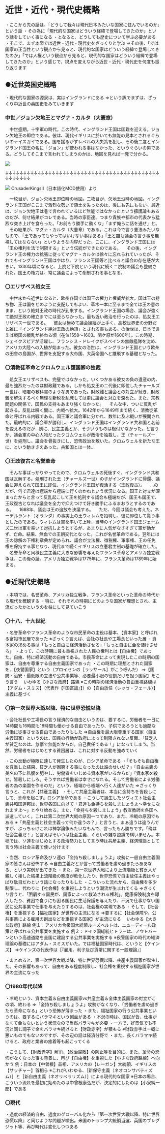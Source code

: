 # 近世・近代・現代史概略

・ここから先の話は、「どうして我々は現代日本みたいな国家に住んでいるのか」という話
・その為に「現代的な国家はどういう経緯で登場してきたのか」という話をしていく事になる
・となると、どうしても歴史について学ぶ必要がある
・そこで、まず本節では近世・近代・現代史をざっくりと学ぶ
⇒その後、「では国家の正当性という観点から見ると、現代的な国家はどういう経緯で登場してきたのか」「では人権という観点から見ると、現代的な国家はどういう経緯で登場してきたのか」という感じで、視点を変えながら近世・近代・現代史を何度も振り返ります


## ●近世英国史概略
・現代的な国家の源泉は、実はイングランドにある
⇒という訳でまずは、ざっくり中近世の英国史をみていきます


### 中世／ジョン欠地王とマグナ・カルタ（大憲章）
　中世盛期。十字軍の時代。この時代、イングランド王国は国難を迎える。ジョン欠地王の即位である。彼は、現代イギリスに於いても無能の見本とされるぐらいのナイスガイである。国を揺るがすレベルの大失策を犯し、その後二度とイングランド国王の名に「ジョン」が使われる事はなかった、というぐらいの男である。どうしてそこまで言われてしまうのかは、地図を見れば一発で分かる。

![](media/image3.png)

↓↓↓↓↓↓↓↓↓↓↓↓↓↓↓↓↓↓↓↓↓↓↓↓↓↓↓↓↓↓↓↓↓↓↓↓↓↓↓↓↓↓↓↓↓↓↓↓↓↓

![](media/image4.png)
CrusaderKingsII（日本語化MOD使用）より


　一枚目が、ジョン欠地王即位時の地図。二枚目が、欠地王没時の地図。イングランド王国がここまで激烈な勢いで領土を失ったのは、後にも先にもない。最近は、ジョン欠地王は巷で言われているほど無能ではなかったという擁護論もあるのだが、何せ結果がコレである。当時の家臣達、つまり貴族や都市の代表から猛烈な突き上げを食らった。「お前もう勝手に動くな」「まず俺らに話を通せ」と。
　その結果が、マグナ・カルタ（大憲章）である。これは今で言う憲法みたいなもので、「王であってもやってはいけない事はある」「王と雖も議会の言う事を無視してはならない」というような内容だった。ここに、イングランド王国には「王の権利を法で制限する」という伝統ができたのである。
　その後、イングランド王の権力の拡張に従ってマグナ・カルタは徐々に忘れられていったが、それでもイングランド王国はやはり、フランス王国等と比べると議会の存在感が大きい。1330年頃になると、上院と下院という現代に続く二院制の議会も整備された。国王の権力は、常に議会によって牽制される事となる。


### 〇エリザベス処女王
　中世末から近世になると、欧州各国では国王の権力と権威が拡大。国は王の持ち物、王は国をどのように支配してもよい、草木一本に至るまで全ては王の意のまま、という絶対王政の時代が到来する。イングランド王国の場合、議会が強くて絶対王政の確立までには至らなかった。最も近い政治を行ったのは、処女王エリザベス一世である。
　彼女は極めて議会操縦が上手く、高校世界史の分野だと雑に「イングランド絶対王政の絶頂」とされる事もある。の治世は、日本で言えば戦国の戦乱が終わる頃（在位1558～1603。関ケ原が1600年）。この時期、シェイクスピアが活躍し、フランシス・ドレイクがスペインの無敵艦隊を沈め、アメリカ大陸への入植が始まった。彼女の治世は、イングランド王国という欧州の田舎の島国が、世界を支配する大帝国、大英帝国へと雄飛する基礎となった。


### 〇清教徒革命とクロムウェル護国卿の独裁
　処女王エリザベスも、完璧ではなかった。いくつかある彼女の負の遺産の内、最も強烈だったのは財政難である。しかも処女王の二代後に即位したチャールズ一世は、暗君の教科書のような男であった。財政難と議会との対立が続き、財政難を解決するべく無理な新税を乱発しては更に議会と対立を深めた。また、宗教問題の関係で、国民の支持もあまり強くなかった。
　そんな中、ついに反乱が起きる。反乱は瞬く間に、内戦へ拡大。1642年から1649年まで続く、清教徒革命と呼ばれる内戦である。国王軍と議会軍に分かれ、数年に及ぶ戦いが展開された。最終的に、議会軍が勝利し、イングランド王国はイングランド共和国と名前を変えるのだが…別に、民主主義とか、そういうものは根付かなかった。と言うか、議会軍の中心人物だったクロムウェルが政治を独裁し、王（チャールズ一世）を処刑し、議会を骨抜きにし、恐怖政治を敷いた。クロムウェルを新たな王に、という動きさえあった。共和国とは一体…


### 〇王政復古と名誉革命
　そんな事ばっかりやってたので、クロムウェルの死後すぐ、イングランド共和国は瓦解する。処刑された王（チャールズ一世）の子がイングランドに帰還、議会に迎えられて国王に即位、イングランド王国が復活する（王政復古）。
　…のだが、何で君達は極端から極端に行くのかねという状況になる。国王と対立が深まったからと言って反乱起こして王を処刑する議会も極端だが、国王も国王で、王政復古となれば議会を全力で抑えつけて好き勝手にふるまおうとするのである。
　1688年、議会は王の追放を決議する。
　ただ、今回は議会も考えた。ネーデルラント（オランダ）の事実上の王ウィレムを招聘し、彼に即位して貰う事としたのである。ウィレムは軍を率いて上陸、当時のイングランド国王ジェームズ二世は軍を率いて対抗しようとするが、あまりに人気がなさすぎて軍が動かず、亡命。結果、無血での王朝交代となった。これが名誉革命である。翌年には王の諒解の下権利章典が定められ、議会が立法権、徴税権、軍事権、王の任免権を保持する事となり、現代まで続くイギリスの立憲君主制の基礎が確立した。
　名誉革命と同様民主主義に大きな影響を与えたフランス革命とアメリカ独立戦争は、この後の話。アメリカ独立戦争は1775年に、フランス革命は1789年に始まる。



## ●近現代史概略

・本項では、名誉革命、アメリカ独立戦争、フランス革命といった革命の時代から現代を概観する
・特に、それぞれの時期にどのような国家が理想とされ、主流だったかというのを柱にして見ていこう


### 〇十八、十九世紀
・名誉革命やフランス革命のような市民革命の主役は基本、【資本家】と呼ばれる富裕市民層であった
※ざっくり言えば、会社の社長や工場長といった層
・資本家の求める事は「もっと自由に経済活動させろ」「もっと自由に金を儲けさせろ」
・よって、この時期に最も重視された人民の権利とは【自由権】であった。自由、特に経済活動の自由である。市民革命によって実現したこの時期の国家は、自由を尊重する自由主義国家であった
・この時期に理想とされた国家を、【夜警国家】という（プロイセンの［ラッサール］がこう呼んだ）
⇒【国防・治安・最低限の立法や公共事業等、必要最小限の役割だけを担う国家】をこう言う
　いわゆる【小さな政府】路線
※この時期の経済活動の自由重視路線は【アダム・スミス】（代表作【『国富論』】）の【自由放任（レッセ・フェール）】主義に基づく


### 〇第一次世界大戦以降、特に世界恐慌以降
・会社社長や工場長の言う経済的な自由というのは、要するに、労働者を一日に14時間も16時間も18時間も働かせる自由であったり、子供であろうとも過酷な労働に従事させる自由であったりもした
⇒自由権を最大限尊重する国家（自由主義国家）というのは、国民の行動が政府によって制限されない反面、「貧乏人が貧乏なのは、怠惰で無能だからだ。自己責任である！」になってしまう。当然、労働者をはじめとする貧困層は、これに対する反動を強めていく

・この反動が極限に達して発生したのが、ロシア革命である
・「そもそも自由権を尊重した結果、貧乏人が困窮する事になったのは誰のせいだ？」「自由主義の美名の下に私腹を肥やし、労働者をいじめる資本家がいるからだ」「資本家を殺せ。皆殺しにしろ。そうすれば労働者は幸せになれる。そして労働者による労働者の為の楽園を作るのだ」という、極端から極端へ行く人達がいた
⇒ざっくり言うと、これが【共産主義】
・そして共産主義者は、本当に金持ちを皆殺しにして、革命を起こす。ロシア革命である
・こうして誕生したソヴィエト社会主義共和国連邦は、世界各国に向けて「君達も金持ちを殺しましょうよ～幸せになれますよ～」とやり始める。また、「金持ちを殺しましょう」教宣教師を各国へ派遣していく。これは第二次世界大戦の原因一つであり、また、冷戦の原因でもある
※「共産主義と社会主義って何か違うの？」と言うと、まぁ違うは違うんですが、ぶっちゃけこれは神学論争みたいなもんで、言ったもん勝ちです。「俺は社会主義だ！」と言えばそいつは社会主義、ぐらいの雑な認識で構いません。本稿では、ソ連をはじめとする政治勢力として言う時は共産主義、経済理論として言う時は社会主義で使い分けます


・当然、ロシア革命及びソ連の「金持ち殺しましょうよ」攻勢に一般自由主義国家の皆さんは恐怖する
⇒自由主義だとか言って労働者を虐め過ぎたらああなる、という実例が出てきた
・また、第一次世界大戦により上流階級と貧乏人が親しく接した結果上流階級の態度が軟化したり、世界恐慌で自由放任主義はやっぱり駄目だわという話になったりもした
・こういった流れから、自由権を多少制限し、代わりに【社会権】を重視しようという潮流が生まれてくる
⇒ざっくり言うと、「困窮する国民が、国家によって救済される権利」。健康保険制度を導入したり、貧困で食うにも困る国民に生活保護を与えたり、不況で仕事がない国民に公共事業で仕事を与えたりするのは、社会権の実現である
・そして、【社会権】を重視する【福祉国家】が世界の主流になる
⇒要するに【社会保障や、公共事業による雇用の創出などを重視する国家】が主流になる
　いわゆる【大きな政府】路線
例１：アメリカ合衆国大統領ルーズベルトは、ニューディール政策と呼ばれる公共事業を実施する
例２：ドイツ国総統ヒトラーは、アウトバーンという高速道路を全国に建設する公共事業を実施する
※夜警国家の時代の経済理論の基礎にはアダム・スミスがいた。では福祉国家時代は、というと【ケインズ】
⇒ケインズの代表作は［『雇用、利子及び貨幣に関する一般理論』］

・まとめると、第一次世界大戦以降、特に世界恐慌以降、共産主義国家が誕生した。その影響もあって、自由をある程度制限し、社会権を重視する福祉国家が世界の主流になった


### 〇1980年代以降
・冷戦という、資本主義＆自由主義国家vs共産主義＆全体主義国家の対立がこの頃、終わる
⇒「金持ち殺しましょうよ」攻勢がなくなり、「労働者を虐め過ぎたら革命になる」という恐怖が薄まった
・また、福祉国家の行う公共事業というのは、要するにバラマキという側面がある
・不況の時は、国民が皆、仕事がなくて金もないという状況なので当然バラマキが必要
・一方で、好景気でも不況と同じ調子で金をバラマキ続けると【財政赤字】が積もる
※財政赤字は一概に悪いものでもないのですが、その辺の話は経済分野で
・また、長くバラマキ続けると、政府と業者の癒着等も起こってくる

・こうして、【財政赤字】解消、【政治腐敗】の防止等を目的に、また、革命の恐怖がなくなった事も背景に、再び【自由権】を重視した【小さな政府路線】へ向かう
例：日本の【中曽根】首相、アメリカの【レーガン】大統領、イギリスの【サッチャー】首相ら
※これがいわゆる、［新保守主義（ネオコンサバティズム）］と［新自由主義（ネオリベラリズム）］による現代的な国家
※日本の場合、こういう流れを最初に始めたのは中曾根康弘だが、決定的にしたのは【小泉純一郎】である


### 〇現代
・過度の経済的自由、過度のグローバル化から『第一次世界大戦以降、特に世界恐慌以降』と同じような問題が噴出。米国のトランプ大統領当選、英国のブレグジット等、再び時代は変化しつつある
